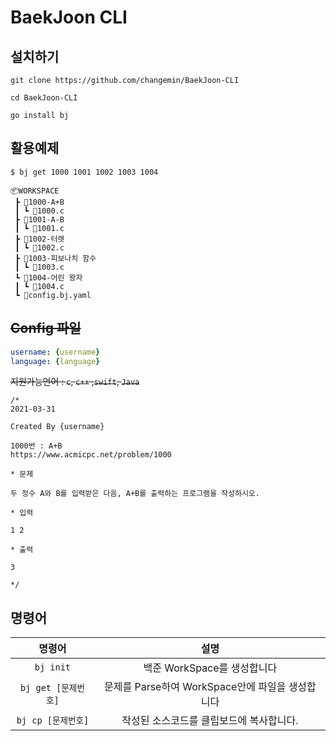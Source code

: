 # BaekJoon CLI

## 설치하기

```
git clone https://github.com/changemin/BaekJoon-CLI

cd BaekJoon-CLI

go install bj
```

## 활용예제

```
$ bj get 1000 1001 1002 1003 1004
```

```
📦WORKSPACE
 ┣ 📂1000-A+B
 ┃ ┗ 📜1000.c
 ┣ 📂1001-A-B
 ┃ ┗ 📜1001.c
 ┣ 📂1002-터렛
 ┃ ┗ 📜1002.c
 ┣ 📂1003-피보나치 함수
 ┃ ┗ 📜1003.c
 ┗ 📂1004-어린 왕자
 ┃ ┗ 📜1004.c
 ┗ 📜config.bj.yaml
```

## ~~Config 파일~~
```yaml
username: {username}
language: {language}
```

~~지원가능언어 : `c`, `c++` ,`swift`, `Java`~~

```
/*
2021-03-31

Created By {username}

1000번 : A+B
https://www.acmicpc.net/problem/1000

* 문제

두 정수 A와 B를 입력받은 다음, A+B를 출력하는 프로그램을 작성하시오.

* 입력

1 2

* 출력

3

*/
```

## 명령어

|명령어|설명|
|:---:|:---:|
|`bj init`|백준 WorkSpace를 생성합니다|
|`bj get [문제번호]`|문제를 Parse하여 WorkSpace안에 파일을 생성합니다|
|`bj cp [문제번호]`|작성된 소스코드를 클립보드에 복사합니다.|
